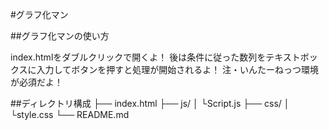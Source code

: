 #グラフ化マン

##グラフ化マンの使い方

index.htmlをダブルクリックで開くよ！
後は条件に従った数列をテキストボックスに入力してボタンを押すと処理が開始されるよ！
注・いんたーねっつ環境が必須だよ！

##ディレクトリ構成
├── index.html
├── js/
│    └Script.js
├── css/
│    └style.css
└── README.md